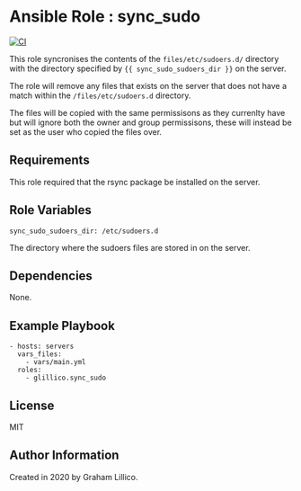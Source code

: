 # Ansible Role : sync_sudo

[![CI](https://github.com/glillico/ansible-role-sync_sudo/workflows/CI/badge.svg)](https://github.com/glillico/ansible-role-sync_sudo/actions?query=workflow%3ACI)

This role syncronises the contents of the `files/etc/sudoers.d/` directory with the directory specified by `{{ sync_sudo_sudoers_dir }}` on the server.

The role will remove any files that exists on the server that does not have a match within the `/files/etc/sudoers.d` directory.

The files will be copied with the same permissisons as they currenlty have but will ignore both the owner and group permissisons, these will instead be set as the user who copied the files over.

## Requirements

This role required that the rsync package be installed on the server.

## Role Variables

    sync_sudo_sudoers_dir: /etc/sudoers.d

The directory where the sudoers files are stored in on the server.

## Dependencies

None.

## Example Playbook

    - hosts: servers
      vars_files:
        - vars/main.yml
      roles:
        - glillico.sync_sudo

## License

MIT

## Author Information

Created in 2020 by Graham Lillico.
